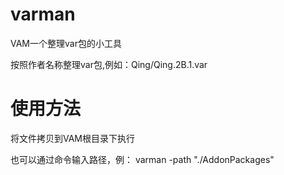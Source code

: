 # varman
VAM一个整理var包的小工具

按照作者名称整理var包,例如：Qing/Qing.2B.1.var

# 使用方法

将文件拷贝到VAM根目录下执行

也可以通过命令输入路径，例： varman -path "./AddonPackages"